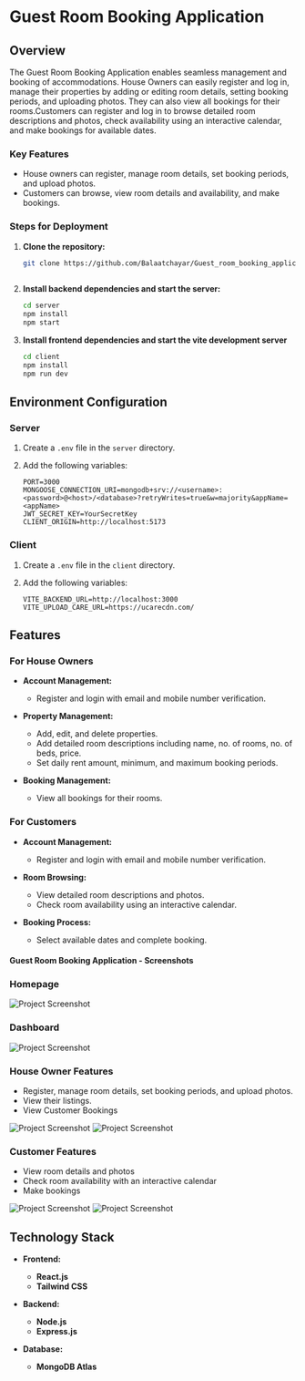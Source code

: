 # Guest Room Booking Application

## Overview

The Guest Room Booking Application enables seamless management and booking of accommodations. House Owners can easily register and log in, manage their properties by adding or editing room details, setting booking periods, and uploading photos. They can also view all bookings for their rooms.Customers can register and log in to browse detailed room descriptions and photos, check availability using an interactive calendar, and make bookings for available dates.


### Key Features
- House owners can register, manage room details, set booking periods, and upload photos.
- Customers can browse, view room details and availability, and make bookings.

  

### Steps for Deployment

1. **Clone the repository:**
   ```sh
   git clone https://github.com/Balaatchayar/Guest_room_booking_application_MERN
  
2. **Install backend dependencies and start the server:**
    ```sh
    cd server
    npm install
    npm start

3. **Install frontend dependencies and start the vite development server**
    ```sh
    cd client
    npm install
    npm run dev

## Environment Configuration

### Server

1. Create a `.env` file in the `server` directory.

2. Add the following variables:

    ```env
    PORT=3000
    MONGOOSE_CONNECTION_URI=mongodb+srv://<username>:<password>@<host>/<database>?retryWrites=true&w=majority&appName=<appName>
    JWT_SECRET_KEY=YourSecretKey
    CLIENT_ORIGIN=http://localhost:5173
    ```

### Client

1. Create a `.env` file in the `client` directory.

2. Add the following variables:

    ```env
    VITE_BACKEND_URL=http://localhost:3000
    VITE_UPLOAD_CARE_URL=https://ucarecdn.com/
    ```


## Features

### For House Owners
- **Account Management:**
  - Register and login with email and mobile number verification.

- **Property Management:**
  - Add, edit, and delete properties.
  - Add detailed room descriptions including name, no. of rooms, no. of beds, price.
  - Set daily rent amount, minimum, and maximum booking periods.

- **Booking Management:**
  - View all bookings for their rooms.

### For Customers
- **Account Management:**
  - Register and login with email and mobile number verification.

- **Room Browsing:**
  - View detailed room descriptions and photos.
  - Check room availability using an interactive calendar.

- **Booking Process:**
  - Select available dates and complete booking.
 

#### Guest Room Booking Application - Screenshots

### Homepage

![Project Screenshot](sample_data/Guest_Room_Booking_Application_Screenshots/Screenshot1.png)

### Dashboard

![Project Screenshot](sample_data/Guest_Room_Booking_Application_Screenshots/Screenshot2.png)

### House Owner Features
- Register, manage room details, set booking periods, and upload photos.
- View their listings.
- View Customer Bookings

![Project Screenshot](sample_data/Guest_Room_Booking_Application_Screenshots/Screenshot3.png)
![Project Screenshot](sample_data/Guest_Room_Booking_Application_Screenshots/Screenshot4.png)


### Customer Features
- View room details and photos
- Check room availability with an interactive calendar
- Make bookings

![Project Screenshot](sample_data/Guest_Room_Booking_Application_Screenshots/Screenshot5.png)
![Project Screenshot](sample_data/Guest_Room_Booking_Application_Screenshots/Screenshot6.png)



## Technology Stack

- **Frontend:**
  - **React.js**
  - **Tailwind CSS**

- **Backend:**
  - **Node.js**
  - **Express.js**

- **Database:**
  - **MongoDB Atlas**



